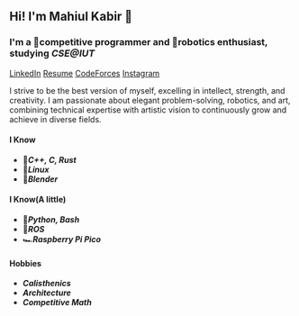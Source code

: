 ## Hi! I'm Mahiul Kabir 👋
### I'm a 🥷competitive programmer and 🤖robotics enthusiast, studying *CSE@IUT*
[LinkedIn](https://www.linkedin.com/in/mahiulkabir/) [Resume](https://docs.google.com/document/d/1cz4moxLd5WwgEyUiNFBYbNPC31MNl1vUkwUrUPVtjUA/edit?usp=sharing) [CodeForces](https://codeforces.com/profile/the-NerdNinja) [Instagram](https://www.instagram.com/rbwkai)

I strive to be the best version of myself, excelling in intellect, strength, and creativity. I am passionate about elegant problem-solving, robotics, and art, combining technical expertise with artistic vision to continuously grow and achieve in diverse fields.

#### I Know
- 🧩***C++, C, Rust***
- 🐧***Linux***
- 🍩***Blender***

#### I Know(A little)
- 🗿***Python, Bash***
- 👾***ROS***
- 🏎***Raspberry Pi Pico***

#### Hobbies
- ***Calisthenics***
- ***Architecture***
- ***Competitive Math***
